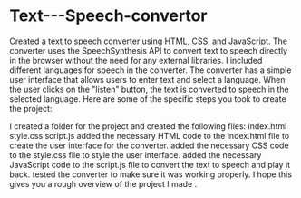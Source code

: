 # Text---Speech-convertor
Created a text to speech converter using HTML, CSS, and JavaScript. The converter uses the SpeechSynthesis API to convert text to speech directly in the browser without the need for any external libraries.
 I included different languages for speech in the converter.
The converter has a simple user interface that allows users to enter text and select a language.
When the user clicks on the "listen" button, the text is converted to speech in the selected language.
Here are some of the specific steps you took to create the project:

I created a folder for the project and created the following files:
index.html
style.css
script.js
 added the necessary HTML code to the index.html file to create the user interface for the converter.
 added the necessary CSS code to the style.css file to style the user interface.
 added the necessary JavaScript code to the script.js file to convert the text to speech and play it back.
 tested the converter to make sure it was working properly.
I hope this gives you a rough overview of the project I made . 
